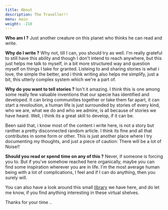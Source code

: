 ```yaml
---
title: About
description: The Traveller!!
menu: main
weight: -210
---
```


**Who am I ?**
Just another creature on this planet who thinks he can read and write. 

**Why do I write ?**
Why not, till I can, you should try as well. I'm really grateful to still have this ability and though I don't intend to reach anywhere, but this just helps me talk to myself, in a bit more structured way and question myself on things I take for granted. Listeing to and sharing stories is what i love, the simple the better, and i think writing also helps me simplify, just a bit, this utterly complex system which we're a part of. 

**Why do you want to tell stories ?**
Isn't it amazing. I think this is one among some really few valuable inventions that our specie has identified and developed. It can bring communities together or take them far apart, it can start a revoloution, a human life is just surrounded by stories of every kind, who we are, what we do and who we admire, is all because of stories we have heard. Well, i think its a great skill to develop, if it can be. 

Been said that, i know most of the content i write here, is not a story but ranther a pretty disconnected random article. I think its fine and all that contributes in some form or other. This is just another place where I try documenting my thoughts, and just a piece of caution: There will be a lot of Noise!! 

**Should you read or spend time on any of this ?**
Never, if someone is forcing you to. But if you've somehow reached here organically, maybe you can find some inspiration wherever you are in life. I'm the most average human being with a lot of complications, I feel and if I can do anything, then you surely will. 

You can also have a look around this small [library](https://www.notion.so/Library-A-virtual-one-for-now-41fdd04dbfe54adea78209b316decfe3) we have here, and do let me know, if you find anything interesting in these virtual shelves. 

Thanks for your time .. 